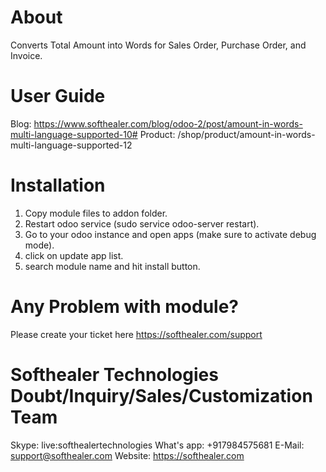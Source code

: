 About
============
Converts Total Amount into Words for Sales Order, Purchase Order, and Invoice.

User Guide
============
Blog: https://www.softhealer.com/blog/odoo-2/post/amount-in-words-multi-language-supported-10#
Product: /shop/product/amount-in-words-multi-language-supported-12

Installation
============
1) Copy module files to addon folder.
2) Restart odoo service (sudo service odoo-server restart).
3) Go to your odoo instance and open apps (make sure to activate debug mode).
4) click on update app list.
5) search module name and hit install button.

Any Problem with module?
=====================================
Please create your ticket here https://softhealer.com/support

Softhealer Technologies Doubt/Inquiry/Sales/Customization Team
=====================================
Skype: live:softhealertechnologies
What's app: +917984575681
E-Mail: support@softhealer.com
Website: https://softhealer.com
